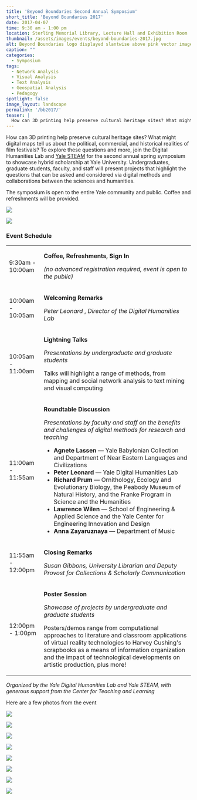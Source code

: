 ```yaml
---
title: 'Beyond Boundaries Second Annual Symposium'
short_title: 'Beyond Boundaries 2017'
date: 2017-04-07
time: 9:30 am - 1:00 pm
location: Sterling Memorial Library, Lecture Hall and Exhibition Room
thumbnail: /assets/images/events/beyond-boundaries-2017.jpg
alt: Beyond Boundaries logo displayed slantwise above pink vector image.
caption: ""
categories:
  - Symposium
tags:
  - Network Analysis
  - Visual Analysis
  - Text Analysis
  - Geospatial Analysis
  - Pedagogy
spotlight: false
image_layout: landscape
permalink: '/bb2017/'
teaser: |
  How can 3D printing help preserve cultural heritage sites? What might digital maps tell us about the political, commercial, and historical realities of film festivals?
---
```

How can 3D printing help preserve cultural heritage sites? What might digital maps tell us about the political, commercial, and historical realities of film festivals? To explore these questions and more, join the Digital Humanities Lab and <a href='http://steamwith.us/YaleSTEAM.html' target='_blank'>Yale STEAM</a> for the second annual spring symposium to showcase hybrid scholarship at Yale University. Undergraduates, graduate students, faculty, and staff will present projects that highlight the questions that can be asked and considered via digital methods and collaborations between the sciences and humanities.

The symposium is open to the entire Yale community and public. Coffee and refreshments will be provided.

[<img src="http://web.library.yale.edu/sites/default/files/resize/images/BB2017-300x218.png" alt: Beyond Boundaries conference bill showing conference location and program. The logo is suspended above a pink and blue vector image on the lower part of the page. />](http://web.library.yale.edu/sites/default/files/images/BB2017.png)

[<img src="http://web.library.yale.edu/sites/default/files/resize/images/BB2017_2-300x215.png" alt: Conference bill showing program of speakers./>](http://web.library.yale.edu/sites/default/files/images/BB2017_2.png)

### Event Schedule
<table>
  <tbody>
   <tr>
    <td>
     9:30am - 10:00am
    </td>
    <td>
     <p>
      <b>Coffee, Refreshments, Sign In</b>
     </p>
     <p>
      <em>
       (no advanced registration required, event is open to the public)
      </em>
     </p>
    </td>
   </tr>
   <tr>
    <td>
     10:00am - 10:05am
    </td>
    <td>
     <p>
      <b>Welcoming Remarks</b>
     </p>
     <p>
      <em>
       Peter Leonard
      </em>
      ,
      <em>
       Director of the Digital Humanities Lab
      </em>
     </p>
    </td>
   </tr>
   <tr>
    <td>
     10:05am - 11:00am
    </td>
    <td>
     <p>
      <b>Lightning Talks</b>
     </p>
     <p>
      <em>
       Presentations by undergraduate and graduate students
      </em>
     </p>
     <p>
      Talks will highlight a range of methods, from mapping and social network analysis to text mining and visual computing
     </p>
    </td>
   </tr>
   <tr>
    <td>
     11:00am - 11:55am
    </td>
    <td>
     <p>
      <b>Roundtable Discussion</b>
     </p>
     <p>
      <em>
       Presentations by faculty and staff
      </em>
      <em>
       on the benefits and challenges of digital methods for research and teaching
      </em>
     </p>
     <ul>
      <li>
       <strong>
        Agnete Lassen
       </strong>
       — Yale Babylonian Collection and Department of Near Eastern Languages and Civilizations
      </li>
      <li>
       <strong>
        Peter Leonard
       </strong>
       — Yale Digital Humanities Lab
      </li>
      <li>
       <strong>
        Richard Prum
       </strong>
       — Ornithology, Ecology and Evolutionary Biology, the
       <span>
        Peabody Museum of Natural History, and the Franke Program in Science and the Humanities
       </span>
      </li>
      <li>
       <span>
        <strong>
         Lawrence Wilen
        </strong>
        — School of Engineering &amp; Applied Science and the Yale Center for Engineering Innovation and Design
       </span>
      </li>
      <li>
       <strong>
        Anna Zayaruznaya
       </strong>
       — Department of Music
      </li>
     </ul>
    </td>
   </tr>
   <tr>
    <td>
     11:55am - 12:00pm
    </td>
    <td>
     <p>
      <b>Closing Remarks</b>
     </p>
     <p>
      <em>
       Susan Gibbons,
       <em>
        University Librarian and Deputy Provost for
       </em>
       <span>
        Collections &amp; Scholarly Communication
       </span>
      </em>
     </p>
    </td>
   </tr>
   <tr>
    <td>
     12:00pm - 1:00pm
    </td>
    <td>
     <p>
      <b>Poster Session</b>
     </p>
     <p>
      <em>
       Showcase of projects by undergraduate and graduate students
      </em>
     </p>
     <p>
      <span>
       Posters/demos range from computational approaches to literature and classroom applications of virtual reality technologies to Harvey Cushing's scrapbooks as a means of information organization and the impact of technological developments on artistic production, plus more!
      </span>
     </p>
    </td>
   </tr>
  </tbody>
</table>

*Organized by the Yale Digital Humanities Lab and Yale STEAM, with generous support from the Center for Teaching and Learning*

Here are a few photos from the event

[<img src="http://web.library.yale.edu/sites/default/files/resize/images/BB%20Attendees-250x167.jpg" />](http://web.library.yale.edu/sites/default/files/images/BB%20Attendees.jpg)

[<img src="http://web.library.yale.edu/sites/default/files/resize/images/BB%20Coquillette%2C%20Li%2C%20Tofan%20Poster%20Session-250x167.jpg" />](http://web.library.yale.edu/sites/default/files/images/BB%20Coquillette%2C%20Li%2C%20Tofan%20Poster%20Session.jpg)

[<img src="http://web.library.yale.edu/sites/default/files/resize/images/BB%20CTL%20Poster%20Session-250x167.jpg" />](http://web.library.yale.edu/sites/default/files/images/BB%20CTL%20Poster%20Session.jpg)

[<img src="http://web.library.yale.edu/sites/default/files/resize/images/BB%20Lassen%20Poster%20Session-250x167.jpg" />](http://web.library.yale.edu/sites/default/files/images/BB%20Lassen%20Poster%20Session.jpg)

[<img src="http://web.library.yale.edu/sites/default/files/resize/images/BB%20Roundtable-250x167.jpg" />](http://web.library.yale.edu/sites/default/files/images/BB%20Roundtable.jpg)

[<img src="http://web.library.yale.edu/sites/default/files/resize/images/BB%20Leonard-250x167.jpg" />](http://web.library.yale.edu/sites/default/files/images/BB%20Leonard.jpg)

[<img src="http://web.library.yale.edu/sites/default/files/resize/images/BB%20Posner-250x167.jpg" />](http://web.library.yale.edu/sites/default/files/images/BB%20Posner.jpg)

[<img src="http://web.library.yale.edu/sites/default/files/resize/images/BB%20Xu-250x167.jpg" />](http://web.library.yale.edu/sites/default/files/images/BB%20Xu.jpg)
